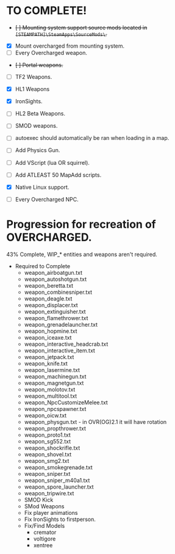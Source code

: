 # TO COMPLETE!
- ~~[ ] Mounting system support source mods located in `[STEAMPATH]\SteamApps\SourceMods\`.~~
- [X] Mount overcharged from mounting system.
- [ ] Every Overcharged weapon.
- ~~[ ] Portal weapons.~~
- [ ] TF2 Weapons.
- [X] HL1 Weapons
- [X] IronSights.
- [ ] HL2 Beta Weapons.
- [ ] SMOD weapons.
- [ ] autoexec should automatically be ran when loading in a map.
- [ ] Add Physics Gun.
- [ ] Add VScript (lua OR squirrel).
- [ ] Add ATLEAST 50 MapAdd scripts.
- [X] Native Linux support.
- [ ] Every Overcharged NPC.


# Progression for recreation of OVERCHARGED.
43% Complete, WIP_* entities and weapons aren't required.
* Required to Complete
    * weapon_airboatgun.txt
    * weapon_autoshotgun.txt
    * weapon_beretta.txt
    * weapon_combinesniper.txt
    * weapon_deagle.txt
    * weapon_displacer.txt
    * weapon_extinguisher.txt
    * weapon_flamethrower.txt
    * weapon_grenadelauncher.txt
    * weapon_hopmine.txt
    * weapon_iceaxe.txt
    * weapon_interactive_headcrab.txt
    * weapon_interactive_item.txt
    * weapon_jetpack.txt
    * weapon_knife.txt
    * weapon_lasermine.txt
    * weapon_machinegun.txt
    * weapon_magnetgun.txt
    * weapon_molotov.txt
    * weapon_multitool.txt
    * weapon_NpcCustomizeMelee.txt
    * weapon_npcspawner.txt
    * weapon_oicw.txt
    * weapon_physgun.txt - in OVR(OG)2.1 it will have rotation
    * weapon_propthrower.txt
    * weapon_proto1.txt
    * weapon_sg552.txt
    * weapon_shockrifle.txt
    * weapon_shovel.txt
    * weapon_smg2.txt
    * weapon_smokegrenade.txt
    * weapon_sniper.txt
    * weapon_sniper_m40a1.txt
    * weapon_spore_launcher.txt
    * weapon_tripwire.txt
    * SMOD Kick
    * SMod Weapons
    * Fix player animations
    * Fix IronSights to firstperson.
    * Fix/Find Models
        * cremator
        * voltigore
        * xentree